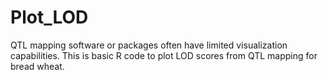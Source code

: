 # Plot_LOD
QTL mapping software or packages often have limited visualization capabilities. This is basic R code to plot LOD scores from QTL mapping for bread wheat.
